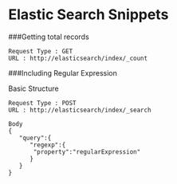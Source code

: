 # Elastic Search Snippets

###Getting total records

```
Request Type : GET
URL : http://elasticsearch/index/_count

```

###Including Regular Expression

Basic Structure

```
Request Type : POST
URL : http://elasticsearch/index/_search

Body
{
   "query":{
      "regexp":{
       "property":"regularExpression"
      }
   }
}

```

